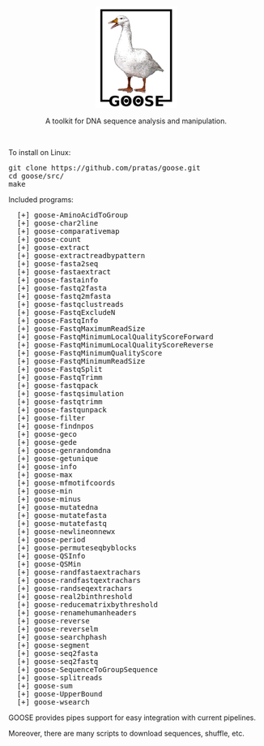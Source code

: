 <p align="center"><img src="imgs/logo.png"
alt="GOOSE" height="200" border="0" /></p>

<p align="center">A toolkit for DNA sequence analysis and manipulation.</p>
<br>

To install on Linux:
<pre>
git clone https://github.com/pratas/goose.git
cd goose/src/
make
</pre>

Included programs:
<pre>
  [+] goose-AminoAcidToGroup
  [+] goose-char2line
  [+] goose-comparativemap
  [+] goose-count
  [+] goose-extract
  [+] goose-extractreadbypattern
  [+] goose-fasta2seq
  [+] goose-fastaextract
  [+] goose-fastainfo
  [+] goose-fastq2fasta
  [+] goose-fastq2mfasta
  [+] goose-fastqclustreads
  [+] goose-FastqExcludeN
  [+] goose-FastqInfo
  [+] goose-FastqMaximumReadSize
  [+] goose-FastqMinimumLocalQualityScoreForward
  [+] goose-FastqMinimumLocalQualityScoreReverse
  [+] goose-FastqMinimumQualityScore
  [+] goose-FastqMinimumReadSize
  [+] goose-FastqSplit
  [+] goose-FastqTrimm
  [+] goose-fastqpack
  [+] goose-fastqsimulation
  [+] goose-fastqtrimm
  [+] goose-fastqunpack
  [+] goose-filter
  [+] goose-findnpos
  [+] goose-geco
  [+] goose-gede
  [+] goose-genrandomdna
  [+] goose-getunique
  [+] goose-info
  [+] goose-max
  [+] goose-mfmotifcoords
  [+] goose-min
  [+] goose-minus
  [+] goose-mutatedna
  [+] goose-mutatefasta
  [+] goose-mutatefastq
  [+] goose-newlineonnewx
  [+] goose-period
  [+] goose-permuteseqbyblocks
  [+] goose-QSInfo
  [+] goose-QSMin
  [+] goose-randfastaextrachars
  [+] goose-randfastqextrachars
  [+] goose-randseqextrachars
  [+] goose-real2binthreshold
  [+] goose-reducematrixbythreshold
  [+] goose-renamehumanheaders
  [+] goose-reverse
  [+] goose-reverselm
  [+] goose-searchphash
  [+] goose-segment
  [+] goose-seq2fasta
  [+] goose-seq2fastq
  [+] goose-SequenceToGroupSequence
  [+] goose-splitreads
  [+] goose-sum
  [+] goose-UpperBound
  [+] goose-wsearch
</pre>

GOOSE provides pipes support for easy integration with current pipelines.

Moreover, there are many scripts to download sequences, shuffle, etc.



